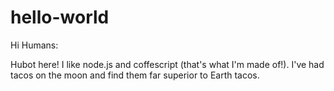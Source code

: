 # hello-world

Hi Humans:

Hubot here! I like node.js and coffescript (that's what I'm made of!).
I've had tacos on the moon and find them far superior to Earth tacos.
